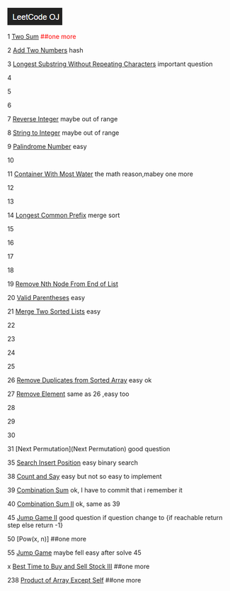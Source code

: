 ![leetcode](./leetcode.png)

1 [Two Sum](https://leetcode.com/problems/two-sum/) <font color=red> ##one more </font>

2 [Add Two Numbers]() hash

3 [Longest Substring Without Repeating Characters](https://leetcode.com/problems/longest-substring-without-repeating-characters/) important question

4 

5  

6  

7 [Reverse Integer]() maybe out of range

8 [String to Integer]() maybe out of range

9 [Palindrome Number]() easy

10 

11 [Container With Most Water](https://leetcode.com/problems/container-with-most-water/) the math reason,mabey one more 

12 

13 

14 [Longest Common Prefix](https://leetcode.com/problems/longest-common-prefix/) merge sort 

15 

16

17

18

19 [Remove Nth Node From End of List](https://leetcode.com/problems/remove-nth-node-from-end-of-list/) 

20 [Valid Parentheses](https://leetcode.com/problems/valid-parentheses/) easy

21 [Merge Two Sorted Lists](https://leetcode.com/problemset/algorithms/) easy

22 

23

24

25

26 [Remove Duplicates from Sorted Array](https://leetcode.com/problems/remove-duplicates-from-sorted-array/) easy ok

27 [Remove Element](https://leetcode.com/problems/remove-element/) same as 26 ,easy too

28 

29

30

31 [Next Permutation](Next Permutation) good question

35 [Search Insert Position]() easy binary search

38 [Count and Say]() easy but not so easy to implement

39 [Combination Sum]() ok, I have to commit that i remember it

40 [Combination Sum II]() ok, same as 39

45 [Jump Game II](https://leetcode.com/problems/jump-game-ii/) good question if question change to {if reachable return step else return -1}

50 [Pow(x, n)] ##one more

55 [Jump Game]() maybe fell easy after solve 45

x [Best Time to Buy and Sell Stock III](https://leetcode.com/problems/best-time-to-buy-and-sell-stock-iii/) ##one more

238 [Product of Array Except Self](https://leetcode.com/problems/product-of-array-except-self/) ##one more
